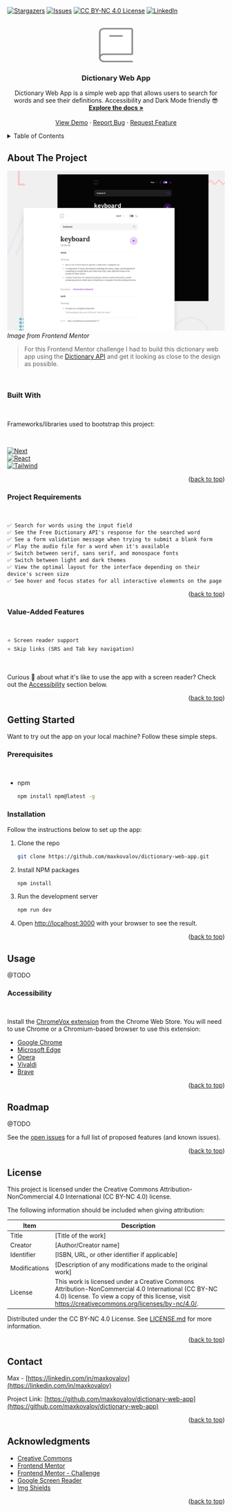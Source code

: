 <a name="readme-top"></a>

[![Stargazers][stars-shield]][stars-url]
[![Issues][issues-shield]][issues-url]
[![CC BY-NC 4.0 License][license-shield]][license-url]
[![LinkedIn][linkedin-shield]][linkedin-url]

<br />
<div align="center">
  <a href="https://github.com/maxkovalov/dictionary-web-app">
    <img src="images/logo.svg" alt="Logo" width="80" height="80">
  </a>

  <h3 align="center">Dictionary Web App</h3>

  <p align="center">
    Dictionary Web App is a simple web app that allows users to search for words and see their definitions. Accessibility and Dark Mode friendly 😎
    <br />
    <a href="https://github.com/maxkovalov/dictionary-web-app"><strong>Explore the docs »</strong></a>
    <br />
    <br />
    <a href="https://github.com/maxkovalov/dictionary-web-app">View Demo</a>
    ·
    <a href="https://github.com/maxkovalov/dictionary-web-app/issues">Report Bug</a>
    ·
    <a href="https://github.com/maxkovalov/dictionary-web-app/issues">Request Feature</a>
  </p>
</div>



<details>
  <summary>Table of Contents</summary>
  <ol>
    <li>
      <a href="#about-the-project">About The Project</a>
      <ul>
        <li><a href="#built-with">Built With</a></li>
        <li><a href="#project-requirements">Project Requirements</a></li>
        <li><a href="#value-added-features">Value-added Features</a></li>
      </ul>
    </li>
    <li>
      <a href="#getting-started">Getting Started</a>
      <ul>
        <li><a href="#prerequisites">Prerequisites</a></li>
        <li><a href="#installation">Installation</a></li>
      </ul>
    </li>
    <li>
    <a href="#usage">Usage</a>
          <ul>
        <li><a href="#accessibility">Accessibility</a></li>
      </ul>
    </li>
    <li><a href="#roadmap">Roadmap</a></li>
    <li><a href="#license">License</a></li>
    <li><a href="#contact">Contact</a></li>
    <li><a href="#acknowledgments">Acknowledgments</a></li>
  </ol>
</details>



## About The Project

[![Dictionary Web App Screenshot][product-screenshot]](https://www.frontendmentor.io/)
*Image from Frontend Mentor*

>For this Frontend Mentor challenge I had to build this dictionary web app using the [Dictionary API](https://dictionaryapi.dev/) and get it looking as close to the design as possible.

<br>

### Built With
<br>

Frameworks/libraries used to bootstrap this project:

<br>

[![Next][Next.js]][Next-url]<br>
[![React][React.js]][React-url]<br>
[![Tailwind][Tailwind CSS]][Tailwind-url]<br>


<p align="right">(<a href="#readme-top">back to top</a>)</p>

### Project Requirements 
<br>



    ✅ Search for words using the input field
    ✅ See the Free Dictionary API's response for the searched word
    ✅ See a form validation message when trying to submit a blank form
    ✅ Play the audio file for a word when it's available
    ✅ Switch between serif, sans serif, and monospace fonts
    ✅ Switch between light and dark themes
    ✅ View the optimal layout for the interface depending on their device's screen size
    ✅ See hover and focus states for all interactive elements on the page

<!-- ✅ Bonus: Have the correct color scheme chosen for them based on their computer
    preferences. -->

<p align="right">(<a href="#readme-top">back to top</a>)</p>


### Value-Added Features
<br>

    ⭐ Screen reader support
    ⭐ Skip links (SRS and Tab key navigation)
<br>

Curious 🤔  about what it's like to use the app with a screen reader? Check out the [Accessibility](#accessibility) section below.


<p align="right">(<a href="#readme-top">back to top</a>)</p>


## Getting Started

Want to try out the app on your local machine? Follow these simple steps.

### Prerequisites
<br >

* npm
  ```sh
  npm install npm@latest -g
  ```

### Installation

Follow the instructions below to set up the app:

1. Clone the repo
   ```sh
   git clone https://github.com/maxkovalov/dictionary-web-app.git
   ```
2. Install NPM packages
   ```sh
   npm install
   ```
3. Run the development server
   ```sh
   npm run dev
   ```
4. Open [http://localhost:3000](http://localhost:3000) with your browser to see the result.


<p align="right">(<a href="#readme-top">back to top</a>)</p>



<!-- USAGE EXAMPLES -->
## Usage

@TODO

### Accessibility
<br>

Install the [ChromeVox extension](https://chrome.google.com/webstore/detail/chromevox/kgejglhpjiefppelpmljglcjbhoiplfn) from the Chrome Web Store. You will need to use Chrome or a Chromium-based browser to use this extension:

* [Google Chrome](https://www.google.com/chrome/)
* [Microsoft Edge](https://www.microsoft.com/en-us/edge)
* [Opera](https://www.opera.com/)
* [Vivaldi](https://vivaldi.com/)
* [Brave](https://brave.com/)

<!-- Use this space to show useful examples of how a project can be used. Additional screenshots, code examples and demos work well in this space. You may also link to more resources. -->

<p align="right">(<a href="#readme-top">back to top</a>)</p>



<!-- ROADMAP -->
## Roadmap

@TODO

See the [open issues](https://github.com/maxkovalov/dictionary-web-app/issues) for a full list of proposed features (and known issues).

<p align="right">(<a href="#readme-top">back to top</a>)</p>



<!-- LICENSE -->
## License

This project is licensed under the Creative Commons Attribution-NonCommercial 4.0 International (CC BY-NC 4.0) license.

The following information should be included when giving attribution:

| Item         | Description     |
|--------------|-----------|
| Title | [Title of the work] |
|Creator | [Author/Creator name] |
|Identifier | [ISBN, URL, or other identifier if applicable] |
|Modifications |[Description of any modifications made to the original work] |
|License | This work is licensed under a Creative Commons Attribution-NonCommercial 4.0 International (CC BY-NC 4.0) license. To view a copy of this license, visit https://creativecommons.org/licenses/by-nc/4.0/. |


Distributed under the CC BY-NC 4.0 License. See [LICENSE.md](https://github.com/maxkovalov/dictionary-web-app/blob/master/LICENSE.md) for more information.

<p align="right">(<a href="#readme-top">back to top</a>)</p>



## Contact

Max - [https://linkedin.com/in/maxkovalov](https://linkedin.com/in/maxkovalov)

Project Link: [https://github.com/maxkovalov/dictionary-web-app](https://github.com/maxkovalov/dictionary-web-app)

<p align="right">(<a href="#readme-top">back to top</a>)</p>



## Acknowledgments


* [Creative Commons](https://creativecommons.org/licenses/by-nc/4.0/)
* [Frontend Mentor](https://www.frontendmentor.io/)
* [Frontend Mentor - Challenge](https://www.frontendmentor.io/challenges/dictionary-web-app-h5wwnyuKFL)
* [Google Screen Reader](https://chrome.google.com/webstore/detail/screen-reader/kgejglhpjiefppelpmljglcjbhoiplfn)
* [Img Shields](https://shields.io)

<p align="right">(<a href="#readme-top">back to top</a>)</p>



<!-- MARKDOWN LINKS & IMAGES -->
<!-- https://www.markdownguide.org/basic-syntax/#reference-style-links -->
[contributors-shield]: https://img.shields.io/github/contributors/maxkovalov/dictionary-web-app.svg?style=for-the-badge
[contributors-url]: https://github.com/maxkovalov/dictionary-web-app/graphs/contributors
[forks-shield]: https://img.shields.io/github/forks/maxkovalov/dictionary-web-app.svg?style=for-the-badge
[forks-url]: https://github.com/maxkovalov/dictionary-web-app/network/members
[stars-shield]: https://img.shields.io/github/stars/maxkovalov/dictionary-web-app.svg?style=for-the-badge
[stars-url]: https://github.com/maxkovalov/dictionary-web-app/stargazers
[issues-shield]: https://img.shields.io/github/issues/maxkovalov/dictionary-web-app.svg?style=for-the-badge
[issues-url]: https://github.com/maxkovalov/dictionary-web-app/issues
[license-shield]: https://img.shields.io/github/license/maxkovalov/dictionary-web-app.svg?style=for-the-badge
[license-url]: https://github.com/maxkovalov/dictionary-web-app/blob/master/LICENSE.md
[linkedin-shield]: https://img.shields.io/badge/-LinkedIn-black.svg?style=for-the-badge&logo=linkedin&colorB=555
[linkedin-url]: https://linkedin.com/in/maxkovalov
[product-screenshot]: images/screenshot.webp
[Next.js]: https://img.shields.io/badge/next.js-000000?style=for-the-badge&logo=nextdotjs&logoColor=white
[Next-url]: https://nextjs.org/
[React.js]: https://img.shields.io/badge/React-20232A?style=for-the-badge&logo=react&logoColor=61DAFB
[React-url]: https://reactjs.org/
[Tailwind CSS]: https://img.shields.io/badge/Tailwind%20CSS-38B2AC?style=for-the-badge&logo=tailwind-css&logoColor=white
[Tailwind-url]: https://tailwindcss.com/
